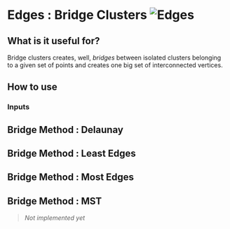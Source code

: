 # Edges : Bridge Clusters ![Edges](https://img.shields.io/badge/Edges-37a573)

## What is it useful for?
Bridge clusters creates, well, *bridges* between isolated clusters belonging to a given set of points and creates one big set of interconnected vertices.

## How to use


### Inputs

## Bridge Method : Delaunay

## Bridge Method : Least Edges

## Bridge Method : Most Edges

## Bridge Method : MST
>*Not implemented yet*